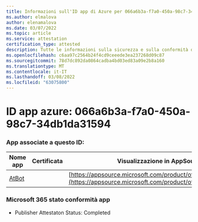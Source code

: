 ```yaml
---
title: Informazioni sull'ID app di Azure per 066a6b3a-f7a0-450a-98c7-34db1da31594
ms.author: elmalova
author: elenamalova
ms.date: 03/07/2022
ms.topic: article
ms.service: attestation
certification_type: attested
description: Tutte le informazioni sulla sicurezza e sulla conformità disponibili per 066a6b3a-f7a0-450a-98c7-34db1da31594.
ms.openlocfilehash: c6aa97c2564b24f4cd9ceeede3ea237268d09c87
ms.sourcegitcommit: 78d7dc892da0864cadba4bd03ed83a09e2b8a160
ms.translationtype: MT
ms.contentlocale: it-IT
ms.lasthandoff: 03/08/2022
ms.locfileid: "63075800"
---
```

# <a name="azure-app-id-066a6b3a-f7a0-450a-98c7-34db1da31594"></a>ID app azure: 066a6b3a-f7a0-450a-98c7-34db1da31594


### <a name="apps-associated-with-this-id"></a>App associate a questo ID:
| **Nome app** | **Certificata** | **Visualizzazione in AppSource** |
|--------------|---------------|-----------------------|
| [AtBot](https://docs.microsoft.com/microsoft-365-app-certification/forward/WA104381219) |  | [https://appsource.microsoft.com/product/office/WA104381219](https://appsource.microsoft.com/product/office/WA104381219) |

### <a name="microsoft-365-app-compliance-status"></a>Microsoft 365 stato conformità app
- Publisher Attestaton Status: Completed
